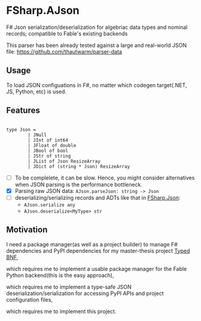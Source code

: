 # FSharp.AJson

F# Json serialization/deserialization for algebriac data types and nominal records; compatible to Fable's existing backends

This parser has been already tested against a large and real-world JSON file: https://github.com/thautwarm/parser-data 

## Usage

To load JSON configuations in F\#, no matter which codegen target(.NET, JS, Python, etc) is used.

## Features

```F#

type Json =
        | JNull
        | JInt of int64
        | JFloat of double
        | JBool of bool
        | JStr of string
        | JList of Json ResizeArray
        | JDict of (string * Json) ResizeArray
```

- [ ] To be complelete, it can be slow. Hence, you might consider alternatives when JSON parsing is the performance bottleneck.
- [x] Parsing raw JSON data: `AJson.parseJson: string -> Json`
- [ ] deserializing/serializing records and ADTs like that in [FSharp.Json](https://github.com/vsapronov/FSharp.Json):
   - `AJson.serialize any`
   - `AJson.deserialize<MyType> str`
   

## Motivation

I need a package manager(as well as a project builder) to manage F\# dependencies and PyPI dependencies for my master-thesis project [Typed BNF](https://github.com/thautwarm/typed-bnf),

which requires me to implement a usable package manager for the Fable Python backend(this is the easy approach),

which requires me to implement a type-safe JSON deserialization/serialization for accessing PyPI APIs and project configuration files,

which requires me to implement this project.



